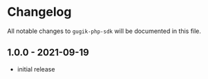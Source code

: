# Changelog

All notable changes to `gugik-php-sdk` will be documented in this file.

## 1.0.0 - 2021-09-19

- initial release
